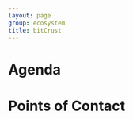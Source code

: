 ```yaml
---
layout: page
group: ecosystem
title: bitCrust
---
```


Agenda
======

Points of Contact
=================

